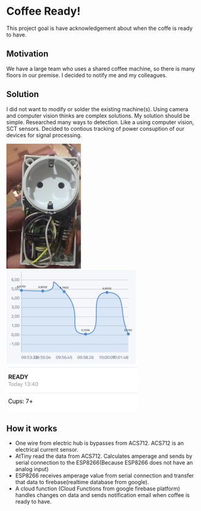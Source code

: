 # Coffee Ready!
This project goal is have acknowledgement about when the coffe is ready to have.

## Motivation
We have a large team who uses a shared coffee machine, so there is many floors in our premise. I decided to notify me and my colleagues.

## Solution
I did not want to modify or solder the existing machine(s). Using camera and computer vision thinks are complex solutions. My solution should be simple. 
Researched many ways to detection. Like a using computer vision, SCT sensors. Decided to contious tracking of power consuption of our devices for signal processing.

![](https://raw.githubusercontent.com/omerfarukz/coffee-ready/master/images/Screen%20Shot%202018-06-29%20at%2014.23.54.png)
![](https://raw.githubusercontent.com/omerfarukz/coffee-ready/master/images/Screen%20Shot%202018-06-29%20at%2014.23.34.png)
![](https://raw.githubusercontent.com/omerfarukz/coffee-ready/master/images/Screen%20Shot%202018-06-29%20at%2014.23.12.png)

## How it works
- One wire from electric hub is bypasses from ACS712. ACS712 is an electrical current sensor.
- AtTiny read the data from ACS712. Calculates amperage and sends by serial connection to the ESP8266(Because ESP8266 does not have an analog input)
- ESP8266 receives amperage value from serial connection and transfer that data to firebase(realtime database from google).
- A cloud function (Cloud Functions from google firebase platform) handles changes on data and sends notification email when coffee is ready to have.
